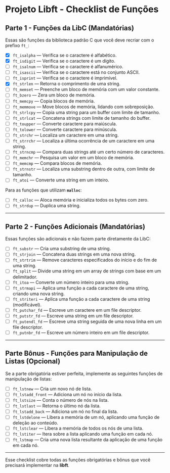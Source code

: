 # Projeto Libft - Checklist de Funções

## Parte 1 - Funções da LibC (Mandatórias)

Essas são funções da biblioteca padrão C que você deve recriar com o prefixo `ft_`:

- [x] `ft_isalpha` — Verifica se o caractere é alfabético.
- [x] `ft_isdigit` — Verifica se o caractere é um dígito.
- [ ] `ft_isalnum` — Verifica se o caractere é alfanumérico.
- [ ] `ft_isascii` — Verifica se o caractere está no conjunto ASCII.
- [ ] `ft_isprint` — Verifica se o caractere é imprimível.
- [x] `ft_strlen` — Retorna o comprimento de uma string.
- [ ] `ft_memset` — Preenche um bloco de memória com um valor constante.
- [ ] `ft_bzero` — Zera um bloco de memória.
- [ ] `ft_memcpy` — Copia blocos de memória.
- [ ] `ft_memmove` — Move blocos de memória, lidando com sobreposição.
- [ ] `ft_strlcpy` — Copia uma string para um buffer com limite de tamanho.
- [ ] `ft_strlcat` — Concatena strings com limite de tamanho do buffer.
- [ ] `ft_toupper` — Converte caractere para maiúscula.
- [ ] `ft_tolower` — Converte caractere para minúscula.
- [ ] `ft_strchr` — Localiza um caractere em uma string.
- [ ] `ft_strrchr` — Localiza a última ocorrência de um caractere em uma string.
- [ ] `ft_strncmp` — Compara duas strings até um certo número de caracteres.
- [ ] `ft_memchr` — Pesquisa um valor em um bloco de memória.
- [ ] `ft_memcmp` — Compara blocos de memória.
- [ ] `ft_strnstr` — Localiza uma substring dentro de outra, com limite de tamanho.
- [ ] `ft_atoi` — Converte uma string em um inteiro.

Para as funções que utilizam **`malloc`**:

- [ ] `ft_calloc` — Aloca memória e inicializa todos os bytes com zero.
- [ ] `ft_strdup` — Duplica uma string.

---

## Parte 2 - Funções Adicionais (Mandatórias)

Essas funções são adicionais e não fazem parte diretamente da LibC:

- [ ] `ft_substr` — Cria uma substring de uma string.
- [ ] `ft_strjoin` — Concatena duas strings em uma nova string.
- [ ] `ft_strtrim` — Remove caracteres especificados do início e do fim de uma string.
- [ ] `ft_split` — Divide uma string em um array de strings com base em um delimitador.
- [ ] `ft_itoa` — Converte um número inteiro para uma string.
- [ ] `ft_strmapi` — Aplica uma função a cada caractere de uma string, criando uma nova string.
- [ ] `ft_striteri` — Aplica uma função a cada caractere de uma string (modificável).
- [ ] `ft_putchar_fd` — Escreve um caractere em um file descriptor.
- [ ] `ft_putstr_fd` — Escreve uma string em um file descriptor.
- [ ] `ft_putendl_fd` — Escreve uma string seguida de uma nova linha em um file descriptor.
- [ ] `ft_putnbr_fd` — Escreve um número inteiro em um file descriptor.

---

## Parte Bônus - Funções para Manipulação de Listas (Opcional)

Se a parte obrigatória estiver perfeita, implemente as seguintes funções de manipulação de listas:

- [ ] `ft_lstnew` — Cria um novo nó de lista.
- [ ] `ft_lstadd_front` — Adiciona um nó no início da lista.
- [ ] `ft_lstsize` — Conta o número de nós na lista.
- [ ] `ft_lstlast` — Retorna o último nó da lista.
- [ ] `ft_lstadd_back` — Adiciona um nó no final da lista.
- [ ] `ft_lstdelone` — Libera a memória de um nó, aplicando uma função de deleção ao conteúdo.
- [ ] `ft_lstclear` — Libera a memória de todos os nós de uma lista.
- [ ] `ft_lstiter` — Itera sobre a lista aplicando uma função em cada nó.
- [ ] `ft_lstmap` — Cria uma nova lista resultante da aplicação de uma função em cada nó.

---

Esse checklist cobre todas as funções obrigatórias e bônus que você precisará implementar na **libft**.
